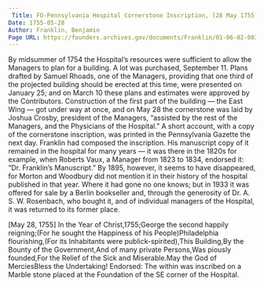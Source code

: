 ```yaml
---
 Title: FO-Pennsylvania Hospital Cornerstone Inscription, [28 May 1755]
Date: 1755-05-28
Author: Franklin, Benjamin
Page URL: https://founders.archives.gov/documents/Franklin/01-06-02-0031
---
```


By midsummer of 1754 the Hospital’s resources were sufficient to allow the Managers to plan for a building. A lot was purchased, September 11. Plans drafted by Samuel Rhoads, one of the Managers, providing that one third of the projected building should be erected at this time, were presented on January 25; and on March 10 these plans and estimates were approved by the Contributors. Construction of the first part of the building — the East Wing — got under way at once, and on May 28 the cornerstone was laid by Joshua Crosby, president of the Managers, “assisted by the rest of the Managers, and the Physicians of the Hospital.” A short account, with a copy of the cornerstone inscription, was printed in the Pennsylvania Gazette the next day.
Franklin had composed the inscription. His manuscript copy of it remained in the hospital for many years — it was there in the 1820s for example, when Roberts Vaux, a Manager from 1823 to 1834, endorsed it: “Dr. Franklin’s Manuscript.” By 1895, however, it seems to have disappeared, for Morton and Woodbury did not mention it in their history of the hospital published in that year. Where it had gone no one knows; but in 1933 it was offered for sale by a Berlin bookseller and, through the generosity of Dr. A. S. W. Rosenbach, who bought it, and of individual managers of the Hospital, it was returned to its former place.
 
[May 28, 1755]
In the Year of Christ,1755;George the second happily reigning;(For he sought the Happiness of his People)Philadelphia flourishing,(For its Inhabitants were publick-spirited),This Building,By the Bounty of the Government,And of many private Persons,Was piously founded,For the Relief of the Sick and Miserable.May the God of MerciesBless the Undertaking!
 Endorsed: The within was inscribed on a Marble stone placed at the Foundation of the SE corner of the Hospital.

